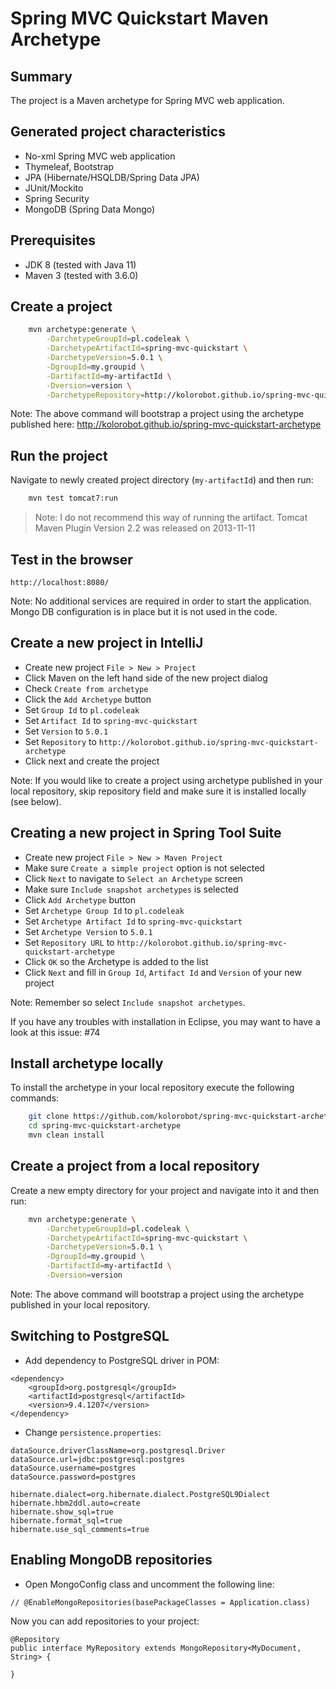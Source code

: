 Spring MVC Quickstart Maven Archetype
======================================

Summary
-------
The project is a Maven archetype for Spring MVC web application.

Generated project characteristics
-------------------------
* No-xml Spring MVC web application
* Thymeleaf, Bootstrap
* JPA (Hibernate/HSQLDB/Spring Data JPA)
* JUnit/Mockito
* Spring Security
* MongoDB (Spring Data Mongo)

Prerequisites
-------------

- JDK 8 (tested with Java 11)
- Maven 3 (tested with 3.6.0)

Create a project
----------------

```bash
    mvn archetype:generate \
        -DarchetypeGroupId=pl.codeleak \
        -DarchetypeArtifactId=spring-mvc-quickstart \
        -DarchetypeVersion=5.0.1 \
        -DgroupId=my.groupid \
        -DartifactId=my-artifactId \
        -Dversion=version \
        -DarchetypeRepository=http://kolorobot.github.io/spring-mvc-quickstart-archetype
```

Note: The above command will bootstrap a project using the archetype published here: http://kolorobot.github.io/spring-mvc-quickstart-archetype

Run the project
----------------

Navigate to newly created project directory (`my-artifactId`) and then run:

```bash
    mvn test tomcat7:run
```

> Note: I do not recommend this way of running the artifact. Tomcat Maven Plugin Version 2.2 was released on 2013-11-11 

Test in the browser
-------------------

	http://localhost:8080/

Note: No additional services are required in order to start the application. Mongo DB configuration is in place but it is not used in the code.

Create a new project in IntelliJ
--------------------------------

* Create new project `File > New > Project`
* Click Maven on the left hand side of the new project dialog
* Check `Create from archetype`
* Click the `Add Archetype` button
* Set `Group Id` to `pl.codeleak`
* Set `Artifact Id` to `spring-mvc-quickstart`
* Set `Version` to `5.0.1`
* Set `Repository` to `http://kolorobot.github.io/spring-mvc-quickstart-archetype`
* Click next and create the project

Note: If you would like to create a project using archetype published in your local repository, skip repository field and make sure it is installed locally (see below).

Creating a new project in Spring Tool Suite
-------------------------------------------

* Create new project `File > New > Maven Project`
* Make sure `Create a simple project` option is not selected
* Click `Next` to navigate to `Select an Archetype` screen
* Make sure `Include snapshot archetypes` is selected
* Click `Add Archetype` button
* Set `Archetype Group Id` to `pl.codeleak`
* Set `Archetype Artifact Id` to `spring-mvc-quickstart`
* Set `Archetype Version` to `5.0.1`
* Set `Repository URL` to `http://kolorobot.github.io/spring-mvc-quickstart-archetype`
* Click `OK` so the Archetype is added to the list
* Click `Next` and fill in `Group Id`, `Artifact Id` and `Version` of your new project

Note: Remember so select `Include snapshot archetypes`. 

If you have any troubles with installation in Eclipse, you may want to have a look at this issue: #74


Install archetype locally
-------------------------

To install the archetype in your local repository execute the following commands:

```bash
    git clone https://github.com/kolorobot/spring-mvc-quickstart-archetype.git
    cd spring-mvc-quickstart-archetype
    mvn clean install
```

Create a project from a local repository
----------------------------------------

Create a new empty directory for your project and navigate into it and then run:

```bash
    mvn archetype:generate \
        -DarchetypeGroupId=pl.codeleak \
        -DarchetypeArtifactId=spring-mvc-quickstart \
        -DarchetypeVersion=5.0.1 \
        -DgroupId=my.groupid \
        -DartifactId=my-artifactId \
        -Dversion=version
```

Note: The above command will bootstrap a project using the archetype published in your local repository.

Switching to PostgreSQL
-----------------------

* Add dependency to PostgreSQL driver in POM:

```
<dependency>
    <groupId>org.postgresql</groupId>
    <artifactId>postgresql</artifactId>
    <version>9.4.1207</version>
</dependency>
```

* Change `persistence.properties`:

```
dataSource.driverClassName=org.postgresql.Driver
dataSource.url=jdbc:postgresql:postgres
dataSource.username=postgres
dataSource.password=postgres

hibernate.dialect=org.hibernate.dialect.PostgreSQL9Dialect
hibernate.hbm2ddl.auto=create
hibernate.show_sql=true
hibernate.format_sql=true
hibernate.use_sql_comments=true
```

Enabling MongoDB repositories
-----------------------------

* Open MongoConfig class and uncomment the following line:

```
// @EnableMongoRepositories(basePackageClasses = Application.class)
```

Now you can add repositories to your project:

```
@Repository
public interface MyRepository extends MongoRepository<MyDocument, String> {

}
```

